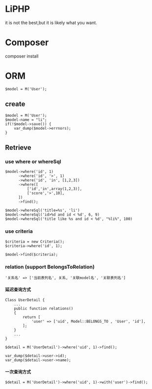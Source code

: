 # LiPHP

it is not the best,but it is likely what you want.

# Composer

composer install

# ORM
```
$model = M('User');
```
## create
```
$model = M('User');
$model-name = "li";
if(!$model->save()) {
    var_dump($model->errnors);
}
```

## Retrieve


### use where or whereSql
```
$model->where('id', 1)
      ->where('id', '>', 1)
      ->where('id', 'in', [1,2,3])
      ->where([
          ['id','in',array(1,2,3)],
          ['score','>',10],
      ])
      ->find();
```
```
$model->whereSql('title=%s', 'li')
$model->whereSql('id>%d and id < %d', 6, 9)
$model->whereSql('title like %s and id < %d', "%li%", 100)
```
### use criteria
```
$criteria = new Criteria();
$criteria->where('id', 1);

$model->find($criteria);
```
### relation (support BelongsToRelation)
```
'关系名' => ['当前表列名', 关系, '关联model名', '关联表列名']
```
#### 延迟查询方式
```
Class UserDetail {
    ...
    public function relations()
    {
        return [
            'user' => ['uid', Model::BELONGS_TO , 'User', 'id'],
        ];
    }
    ...
}

$detail = M('UserDetail')->where('uid', 1)->find();

var_dump($detail->user->id);
var_dump($detail->user->name);
```
#### 一次查询方式
```
$detail = M('UserDetail')->where('uid', 1)->with('user')->find();

```

